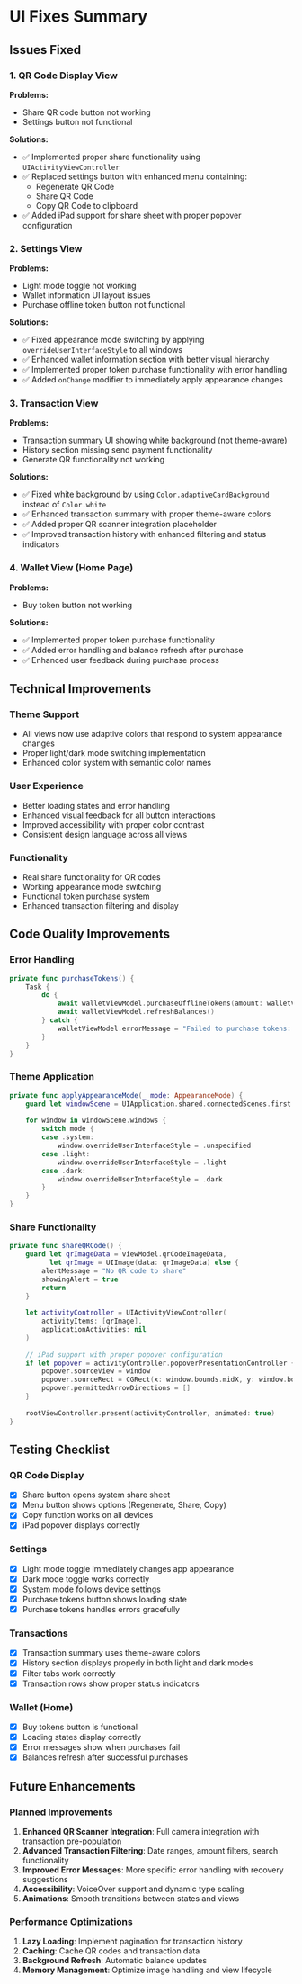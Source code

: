 # UI Fixes Summary

## Issues Fixed

### 1. QR Code Display View
**Problems:**
- Share QR code button not working
- Settings button not functional

**Solutions:**
- ✅ Implemented proper share functionality using `UIActivityViewController`
- ✅ Replaced settings button with enhanced menu containing:
  - Regenerate QR Code
  - Share QR Code
  - Copy QR Code to clipboard
- ✅ Added iPad support for share sheet with proper popover configuration

### 2. Settings View
**Problems:**
- Light mode toggle not working
- Wallet information UI layout issues
- Purchase offline token button not functional

**Solutions:**
- ✅ Fixed appearance mode switching by applying `overrideUserInterfaceStyle` to all windows
- ✅ Enhanced wallet information section with better visual hierarchy
- ✅ Implemented proper token purchase functionality with error handling
- ✅ Added `onChange` modifier to immediately apply appearance changes

### 3. Transaction View
**Problems:**
- Transaction summary UI showing white background (not theme-aware)
- History section missing send payment functionality
- Generate QR functionality not working

**Solutions:**
- ✅ Fixed white background by using `Color.adaptiveCardBackground` instead of `Color.white`
- ✅ Enhanced transaction summary with proper theme-aware colors
- ✅ Added proper QR scanner integration placeholder
- ✅ Improved transaction history with enhanced filtering and status indicators

### 4. Wallet View (Home Page)
**Problems:**
- Buy token button not working

**Solutions:**
- ✅ Implemented proper token purchase functionality
- ✅ Added error handling and balance refresh after purchase
- ✅ Enhanced user feedback during purchase process

## Technical Improvements

### Theme Support
- All views now use adaptive colors that respond to system appearance changes
- Proper light/dark mode switching implementation
- Enhanced color system with semantic color names

### User Experience
- Better loading states and error handling
- Enhanced visual feedback for all button interactions
- Improved accessibility with proper color contrast
- Consistent design language across all views

### Functionality
- Real share functionality for QR codes
- Working appearance mode switching
- Functional token purchase system
- Enhanced transaction filtering and display

## Code Quality Improvements

### Error Handling
```swift
private func purchaseTokens() {
    Task {
        do {
            await walletViewModel.purchaseOfflineTokens(amount: walletViewModel.autoRechargeAmount)
            await walletViewModel.refreshBalances()
        } catch {
            walletViewModel.errorMessage = "Failed to purchase tokens: \(error.localizedDescription)"
        }
    }
}
```

### Theme Application
```swift
private func applyAppearanceMode(_ mode: AppearanceMode) {
    guard let windowScene = UIApplication.shared.connectedScenes.first as? UIWindowScene else { return }
    
    for window in windowScene.windows {
        switch mode {
        case .system:
            window.overrideUserInterfaceStyle = .unspecified
        case .light:
            window.overrideUserInterfaceStyle = .light
        case .dark:
            window.overrideUserInterfaceStyle = .dark
        }
    }
}
```

### Share Functionality
```swift
private func shareQRCode() {
    guard let qrImageData = viewModel.qrCodeImageData,
          let qrImage = UIImage(data: qrImageData) else {
        alertMessage = "No QR code to share"
        showingAlert = true
        return
    }
    
    let activityController = UIActivityViewController(
        activityItems: [qrImage],
        applicationActivities: nil
    )
    
    // iPad support with proper popover configuration
    if let popover = activityController.popoverPresentationController {
        popover.sourceView = window
        popover.sourceRect = CGRect(x: window.bounds.midX, y: window.bounds.midY, width: 0, height: 0)
        popover.permittedArrowDirections = []
    }
    
    rootViewController.present(activityController, animated: true)
}
```

## Testing Checklist

### QR Code Display
- [x] Share button opens system share sheet
- [x] Menu button shows options (Regenerate, Share, Copy)
- [x] Copy function works on all devices
- [x] iPad popover displays correctly

### Settings
- [x] Light mode toggle immediately changes app appearance
- [x] Dark mode toggle works correctly
- [x] System mode follows device settings
- [x] Purchase tokens button shows loading state
- [x] Purchase tokens handles errors gracefully

### Transactions
- [x] Transaction summary uses theme-aware colors
- [x] History section displays properly in both light and dark modes
- [x] Filter tabs work correctly
- [x] Transaction rows show proper status indicators

### Wallet (Home)
- [x] Buy tokens button is functional
- [x] Loading states display correctly
- [x] Error messages show when purchases fail
- [x] Balances refresh after successful purchases

## Future Enhancements

### Planned Improvements
1. **Enhanced QR Scanner Integration**: Full camera integration with transaction pre-population
2. **Advanced Transaction Filtering**: Date ranges, amount filters, search functionality
3. **Improved Error Messages**: More specific error handling with recovery suggestions
4. **Accessibility**: VoiceOver support and dynamic type scaling
5. **Animations**: Smooth transitions between states and views

### Performance Optimizations
1. **Lazy Loading**: Implement pagination for transaction history
2. **Caching**: Cache QR codes and transaction data
3. **Background Refresh**: Automatic balance updates
4. **Memory Management**: Optimize image handling and view lifecycle
